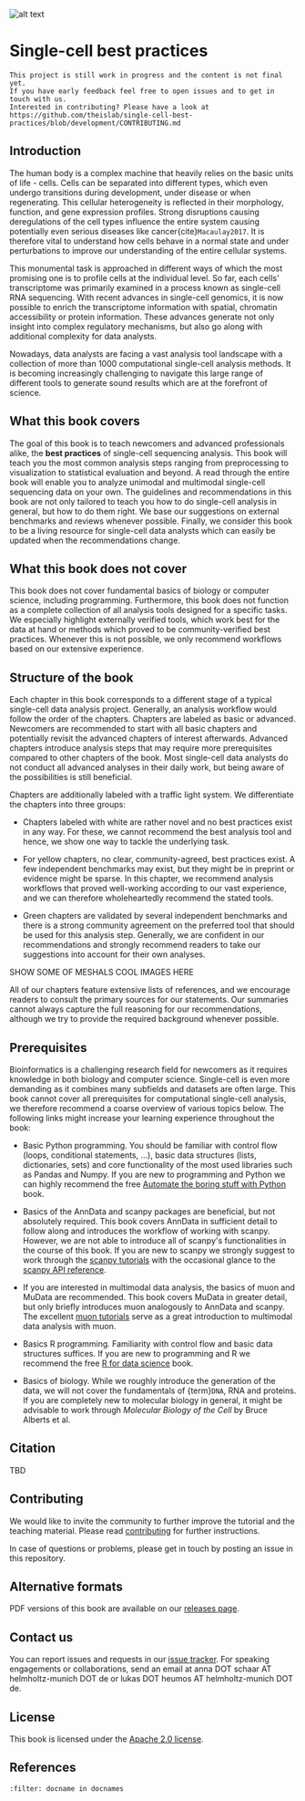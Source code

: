 ![alt text](_static/images/title.png "Title")

<div style="page-break-after: always;"></div>

# Single-cell best practices

```{warning}
This project is still work in progress and the content is not final yet.
If you have early feedback feel free to open issues and to get in touch with us.
Interested in contributing? Please have a look at https://github.com/theislab/single-cell-best-practices/blob/development/CONTRIBUTING.md
```

## Introduction

The human body is a complex machine that heavily relies on the basic units of life - cells. Cells can be separated into different types, which even undergo transitions during development, under disease or when regenerating. This cellular heterogeneity is reflected in their morphology, function, and gene expression profiles. Strong disruptions causing deregulations of the cell types influence the entire system causing potentially even serious diseases like cancer{cite}`Macaulay2017`. It is therefore vital to understand how cells behave in a normal state and under perturbations to improve our understanding of the entire cellular systems.

This monumental task is approached in different ways of which the most promising one is to profile cells at the individual level. So far, each cells' transcriptome was primarily examined in a process known as single-cell RNA sequencing. With recent advances in single-cell genomics, it is now possible to enrich the transcriptome information with spatial, chromatin accessibility or protein information. These advances generate not only insight into complex regulatory mechanisms, but also go along with additional complexity for data analysts.

Nowadays, data analysts are facing a vast analysis tool landscape with a collection of more than 1000 computational single-cell analysis methods. It is becoming increasingly challenging to navigate this large range of different tools to generate sound results which are at the forefront of science.

## What this book covers

The goal of this book is to teach newcomers and advanced professionals alike, the **best practices** of single-cell sequencing analysis.
This book will teach you the most common analysis steps ranging from preprocessing to visualization to statistical evaluation and beyond. A read through the entire book will enable you to analyze unimodal and multimodal single-cell sequencing data on your own. The guidelines and recommendations in this book are not only tailored to teach you how to do single-cell analysis in general, but how to do them right. We base our suggestions on external benchmarks and reviews whenever possible. Finally, we consider this book to be a living resource for single-cell data analysts which can easily be updated when the recommendations change.

## What this book does not cover

This book does not cover fundamental basics of biology or computer science, including programming. Furthermore, this book does not function as a complete collection of all analysis tools designed for a specific tasks. We especially highlight externally verified tools, which work best for the data at hand or methods which proved to be community-verified best practices. Whenever this is not possible, we only recommend workflows based on our extensive experience.

## Structure of the book

Each chapter in this book corresponds to a different stage of a typical single-cell data analysis project. Generally, an analysis workflow would follow the order of the chapters. Chapters are labeled as basic or advanced. Newcomers are recommended to start with all basic chapters and potentially revisit the advanced chapters of interest afterwards. Advanced chapters introduce analysis steps that may require more prerequisites compared to other chapters of the book. Most single-cell data analysts do not conduct all advanced analyses in their daily work, but being aware of the possibilities is still beneficial.

Chapters are additionally labeled with a traffic light system. We differentiate the chapters into three groups:

- Chapters labeled with white are rather novel and no best practices exist in any way. For these, we cannot recommend the best analysis tool and hence, we show one way to tackle the underlying task.

- For yellow chapters, no clear, community-agreed, best practices exist. A few independent benchmarks may exist, but they might be in preprint or evidence might be sparse. In this chapter, we recommend analysis workflows that proved well-working according to our vast experience, and we can therefore wholeheartedly recommend the stated tools.

- Green chapters are validated by several independent benchmarks and there is a strong community agreement on the preferred tool that should be used for this analysis step. Generally, we are confident in our recommendations and strongly recommend readers to take our suggestions into account for their own analyses.

SHOW SOME OF MESHALS COOL IMAGES HERE

All of our chapters feature extensive lists of references, and we encourage readers to consult the primary sources for our statements. Our summaries cannot always capture the full reasoning for our recommendations, although we try to provide the required background whenever possible.

## Prerequisites

Bioinformatics is a challenging research field for newcomers as it requires knowledge in both biology and computer science. Single-cell is even more demanding as it combines many subfields and datasets are often large. This book cannot cover all prerequisites for computational single-cell analysis, we therefore recommend a coarse overview of various topics below. The following links might increase your learning experience throughout the book:

- Basic Python programming. You should be familiar with control flow (loops, conditional statements, ...), basic data structures (lists, dictionaries, sets) and core functionality of the most used libraries such as Pandas and Numpy. If you are new to programming and Python we can highly recommend the free [Automate the boring stuff with Python](https://automatetheboringstuff.com/) book.

- Basics of the AnnData and scanpy packages are beneficial, but not absolutely required. This book covers AnnData in sufficient detail to follow along and introduces the workflow of working with scanpy. However, we are not able to introduce all of scanpy's functionalities in the course of this book. If you are new to scanpy we strongly suggest to work through the [scanpy tutorials](https://scanpy.readthedocs.io/en/stable/tutorials.html) with the occasional glance to the [scanpy API reference](https://scanpy.readthedocs.io/en/stable/api.html).

- If you are interested in multimodal data analysis, the basics of muon and MuData are recommended. This book covers MuData in greater detail, but only briefly introduces muon analogously to AnnData and scanpy. The excellent [muon tutorials](https://muon-tutorials.readthedocs.io/en/latest/) serve as a great introduction to multimodal data analysis with muon.

- Basics R programming. Familiarity with control flow and basic data structures suffices. If you are new to programming and R we recommend the free [R for data science](https://r4ds.had.co.nz/) book.

- Basics of biology. While we roughly introduce the generation of the data, we will not cover the fundamentals of {term}`DNA`, RNA and proteins. If you are completely new to molecular biology in general, it might be advisable to work through _Molecular Biology of the Cell_ by Bruce Alberts et al.

## Citation

TBD

## Contributing

We would like to invite the community to further improve the tutorial and the teaching material.
Please read [contributing](https://github.com/theislab/single-cell-best-practices/blob/development/CONTRIBUTING.md) for further instructions.

In case of questions or problems, please get in touch by posting an issue in this repository.

## Alternative formats

PDF versions of this book are available on our [releases page](https://github.com/theislab/single-cell-best-practices/releases).

## Contact us

You can report issues and requests in our [issue tracker](https://github.com/theislab/single-cell-best-practices/issues). For speaking engagements or collaborations, send an email at anna DOT schaar AT helmholtz-munich DOT de or lukas DOT heumos AT helmholtz-munich DOT de.

## License

This book is licensed under the [Apache 2.0 license](https://github.com/theislab/single-cell-best-practices/blob/development/LICENSE).

## References

```{bibliography}
:filter: docname in docnames
```
